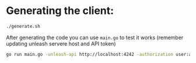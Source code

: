 # Generating the client:

```bash
./generate.sh
```

After generating the code you can use `main.go` to test it works (remember updating unleash servere host and API token)

```bash
go run main.go -unleash-api http://localhost:4242 -authorization user:a3c8e3e76e7361c0bc79070accf70409d03fbaef4c2b6b90bff466e8
```
